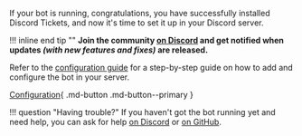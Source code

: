 If your bot is running, congratulations, you have successfully installed Discord Tickets,
and now it's time to set it up in your Discord server.

!!! inline end tip ""
	**Join the community [on Discord](https://lnk.earth/discord)
	and get notified when updates *(with new features and fixes)* are released.**

Refer to the [configuration guide](/configuration/) for a step-by-step guide on how to add and configure the bot in your server.

[Configuration](/configuration/){ .md-button .md-button--primary }


!!! question "Having trouble?"
	If you haven't got the bot running yet and need help,
	you can ask for help [on Discord](https://lnk.earth/discord)
	or [on GitHub](https://github.com/discord-tickets/bot/discussions).
